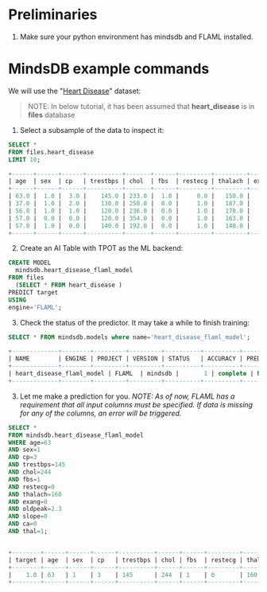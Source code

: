 # Preliminaries

1. Make sure your python environment has mindsdb and FLAML installed.

# MindsDB example commands

We will use the "[Heart Disease](https://raw.githubusercontent.com/mindsdb/mindsdb-examples/master/classics/heart_disease/processed_data/train.csv)" dataset:

>NOTE: In below tutorial, it has been assumed that **heart_disease** is in **files** database

1. Select a subsample of the data to inspect it:

```sql
SELECT * 
FROM files.heart_disease 
LIMIT 10;
```
```sql
+------+------+------+----------+-------+------+---------+---------+-------+---------+-------+------+------+--------+
| age  | sex  | cp   | trestbps | chol  | fbs  | restecg | thalach | exang | oldpeak | slope | ca   | thal | target |
+------+------+------+----------+-------+------+---------+---------+-------+---------+-------+------+------+--------+
| 63.0 |  1.0 |  3.0 |    145.0 | 233.0 |  1.0 |     0.0 |   150.0 |   0.0 |     2.3 |   0.0 |  0.0 |  1.0 |    1.0 |
| 37.0 |  1.0 |  2.0 |    130.0 | 250.0 |  0.0 |     1.0 |   187.0 |   0.0 |     3.5 |   0.0 |  0.0 |  2.0 |    1.0 |
| 56.0 |  1.0 |  1.0 |    120.0 | 236.0 |  0.0 |     1.0 |   178.0 |   0.0 |     0.8 |   2.0 |  0.0 |  2.0 |    1.0 |
| 57.0 |  0.0 |  0.0 |    120.0 | 354.0 |  0.0 |     1.0 |   163.0 |   1.0 |     0.6 |   2.0 |  0.0 |  2.0 |    1.0 |
| 57.0 |  1.0 |  0.0 |    140.0 | 192.0 |  0.0 |     1.0 |   148.0 |   0.0 |     0.4 |   1.0 |  0.0 |  1.0 |    1.0 |
+------+------+------+----------+-------+------+---------+---------+-------+---------+-------+------+------+--------+
```
2. Create an AI Table with TPOT as the ML backend:
   
```sql
CREATE MODEL 
  mindsdb.heart_disease_flaml_model
FROM files
  (SELECT * FROM heart_disease )
PREDICT target
USING
engine='FLAML';
```




3. Check the status of the predictor. It may take a while to finish training:

```sql
SELECT * FROM mindsdb.models where name='heart_disease_flaml_model';
```
```sql
+-------------+--------+---------+---------+----------+----------+---------+---------------+-----------------+-------+---------------------+-----------------------------------+------------------------+-----------------------+---------------------+------+----------------------------+
| NAME        | ENGINE | PROJECT | VERSION | STATUS   | ACCURACY | PREDICT | UPDATE_STATUS | MINDSDB_VERSION | ERROR | SELECT_DATA_QUERY   | TRAINING_OPTIONS                  | CURRENT_TRAINING_PHASE | TOTAL_TRAINING_PHASES | TRAINING_PHASE_NAME | TAG  | CREATED_AT                 |
+-------------+--------+---------+---------+----------+----------+---------+---------------+-----------------+-------+---------------------+-----------------------------------+------------------------+-----------------------+---------------------+------+----------------------------+
| heart_disease_flaml_model | FLAML  | mindsdb |       1 | complete | NULL     | target  | up_to_date    | 23.4.4.4        | NULL  | SELECT * FROM Heart | {'target': 'target', 'using': {}} | NULL                   | NULL                  | NULL                | NULL | 2023-05-07 10:53:46.937682 |
+-------------+--------+---------+---------+----------+----------+---------+---------------+-----------------+-------+---------------------+-----------------------------------+------------------------+-----------------------+---------------------+------+----------------------------+
```

3. Let me make a prediction for you. 
_NOTE: As of now, FLAML has a requirement that all input columns must be specified. If data is missing for any of the columns, an error will be triggered._
   
```sql 
SELECT *
FROM mindsdb.heart_disease_flaml_model
WHERE age=63
AND sex=1
AND cp=3
AND trestbps=145
AND chol=244
AND fbs=1
AND restecg=0
AND thalach=160
AND exang=0
AND oldpeak=2.3
AND slope=0
AND ca=0
AND thal=1;
```
```sql

+--------+------+------+------+----------+------+------+---------+---------+-------+---------+-------+------+------+
| target | age  | sex  | cp   | trestbps | chol | fbs  | restecg | thalach | exang | oldpeak | slope | ca   | thal |
+--------+------+------+------+----------+------+------+---------+---------+-------+---------+-------+------+------+
|    1.0 | 63   | 1    | 3    | 145      | 244  | 1    | 0       | 160     | 0     | 2.3     | 0     | 0    | 1    |
+--------+------+------+------+----------+------+------+---------+---------+-------+---------+-------+------+------+
```